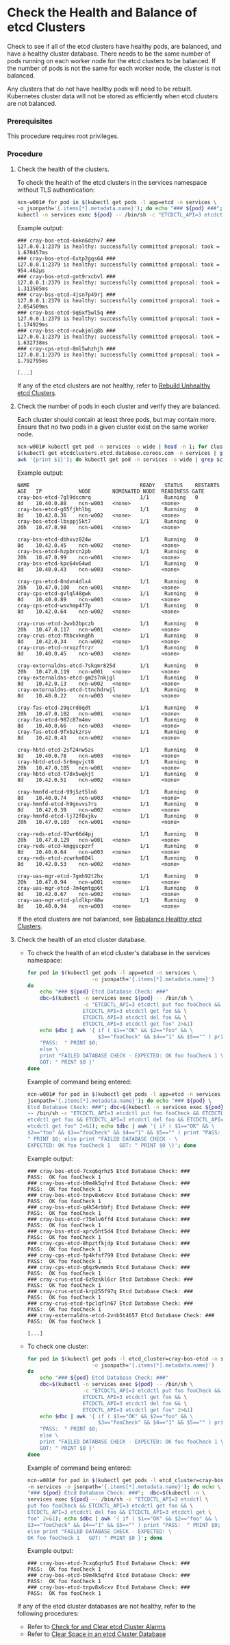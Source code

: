 # Check the Health and Balance of etcd Clusters

Check to see if all of the etcd clusters have healthy pods, are balanced, and have a healthy cluster database. There needs to be the same number of pods running on each worker node for the etcd clusters to be balanced. If the number of pods is not the same for each worker node, the cluster is not balanced.

Any clusters that do not have healthy pods will need to be rebuilt. Kubernetes cluster data will not be stored as efficiently when etcd clusters are not balanced.


### Prerequisites

This procedure requires root privileges.


### Procedure

1.  Check the health of the clusters.

    To check the health of the etcd clusters in the services namespace without TLS authentication:

    ```bash
    ncn-w001# for pod in $(kubectl get pods -l app=etcd -n services \
    -o jsonpath='{.items[*].metadata.name}'); do echo "### ${pod} ###"; \
    kubectl -n services exec ${pod} -- /bin/sh -c "ETCDCTL_API=3 etcdctl endpoint health"; done
    ```

    Example output:

    ```
    ### cray-bos-etcd-6nkn6dzhv7 ###
    127.0.0.1:2379 is healthy: successfully committed proposal: took = 1.670457ms
    ### cray-bos-etcd-6xtp2gqs64 ###
    127.0.0.1:2379 is healthy: successfully committed proposal: took = 954.462µs
    ### cray-bos-etcd-gnt9rxcbvl ###
    127.0.0.1:2379 is healthy: successfully committed proposal: took = 1.313505ms
    ### cray-bss-etcd-4jsn7p49rj ###
    127.0.0.1:2379 is healthy: successfully committed proposal: took = 2.054509ms
    ### cray-bss-etcd-9q6xf5wl5q ###
    127.0.0.1:2379 is healthy: successfully committed proposal: took = 1.174929ms
    ### cray-bss-etcd-ncwkjmlq8b ###
    127.0.0.1:2379 is healthy: successfully committed proposal: took = 1.632738ms
    ### cray-cps-etcd-8ml5whzhjh ###
    127.0.0.1:2379 is healthy: successfully committed proposal: took = 1.792795ms

    [...]
    ```

    If any of the etcd clusters are not healthy, refer to [Rebuild Unhealthy etcd Clusters](Rebuild_Unhealthy_etcd_Clusters.md).

2.  Check the number of pods in each cluster and verify they are balanced.

    Each cluster should contain at least three pods, but may contain more. Ensure that no two pods in a given cluster exist on the same worker node.

    ```bash
    ncn-w001# kubectl get pod -n services -o wide | head -n 1; for cluster in \
    $(kubectl get etcdclusters.etcd.database.coreos.com -n services | grep -v NAME | \
    awk '{print $1}'); do kubectl get pod -n services -o wide | grep $cluster; echo ""; done
    ```

    Example output:

    ```
    NAME                                    READY   STATUS    RESTARTS AGE   IP            NODE       NOMINATED NODE  READINESS GATE
    cray-bos-etcd-7gl9dccmrq                1/1     Running   0        8d    10.40.0.88    ncn-w003   <none>          <none>
    cray-bos-etcd-g65fjhhlbg                1/1     Running   0        8d    10.42.0.36    ncn-w002   <none>          <none>
    cray-bos-etcd-lbsppj5kt7                1/1     Running   0        20h   10.47.0.98    ncn-w001   <none>          <none>

    cray-bss-etcd-dbhxvz824w                1/1     Running   0        8d    10.42.0.45    ncn-w002   <none>          <none>
    cray-bss-etcd-hzpbrcn2pb                1/1     Running   0        20h   10.47.0.99    ncn-w001   <none>          <none>
    cray-bss-etcd-kpc64v64wd                1/1     Running   0        8d    10.40.0.43    ncn-w003   <none>          <none>

    cray-cps-etcd-8ndvn4dlx4                1/1     Running   0        20h   10.47.0.100   ncn-w001   <none>          <none>
    cray-cps-etcd-gvlql48gwk                1/1     Running   0        8d    10.40.0.89    ncn-w003   <none>          <none>
    cray-cps-etcd-wsvhmp4f7p                1/1     Running   0        8d    10.42.0.64    ncn-w002   <none>          <none>

    cray-crus-etcd-2wvb2bpczb               1/1     Running   0        20h   10.47.0.117   ncn-w001   <none>          <none>
    cray-crus-etcd-fhbcvknghh               1/1     Running   0        8d    10.42.0.34    ncn-w002   <none>          <none>
    cray-crus-etcd-nrxqzftrzr               1/1     Running   0        8d    10.40.0.45    ncn-w003   <none>          <none>

    cray-externaldns-etcd-7skqmr825d        1/1     Running   0        20h   10.47.0.119   ncn-w001   <none>          <none>
    cray-externaldns-etcd-gm2s7nkjgl        1/1     Running   0        8d    10.42.0.13    ncn-w002   <none>          <none>
    cray-externaldns-etcd-ttnchdrwjl        1/1     Running   0        8d    10.40.0.22    ncn-w003   <none>          <none>

    cray-fas-etcd-29qcrd8qdt                1/1     Running   0        20h   10.47.0.102   ncn-w001   <none>          <none>
    cray-fas-etcd-987c87m4mv                1/1     Running   0        8d    10.40.0.66    ncn-w003   <none>          <none>
    cray-fas-etcd-9fxbzkzrsv                1/1     Running   0        8d    10.42.0.43    ncn-w002   <none>          <none>

    cray-hbtd-etcd-2sf24nw5zs               1/1     Running   0        8d    10.40.0.78    ncn-w003   <none>          <none>
    cray-hbtd-etcd-5r6mgvjct8               1/1     Running   0        20h   10.47.0.105   ncn-w001   <none>          <none>
    cray-hbtd-etcd-t78x5wqkjt               1/1     Running   0        8d    10.42.0.51    ncn-w002   <none>          <none>

    cray-hmnfd-etcd-99j5zt5ln6              1/1     Running   0        8d    10.40.0.74    ncn-w003   <none>          <none>
    cray-hmnfd-etcd-h9gnvvs7rs              1/1     Running   0        8d    10.42.0.39    ncn-w002   <none>          <none>
    cray-hmnfd-etcd-lj72f8xjkv              1/1     Running   0        20h   10.47.0.103   ncn-w001   <none>          <none>

    cray-reds-etcd-97wr66d4pj               1/1     Running   0        20h   10.47.0.129   ncn-w001   <none>          <none>
    cray-reds-etcd-kmggscpzrf               1/1     Running   0        8d    10.40.0.64    ncn-w003   <none>          <none>
    cray-reds-etcd-zcwrhm884l               1/1     Running   0        8d    10.42.0.53    ncn-w002   <none>          <none>

    cray-uas-mgr-etcd-7gmh92t2hx            1/1     Running   0        20h   10.47.0.94    ncn-w001   <none>          <none>
    cray-uas-mgr-etcd-7m4qmtgp6t            1/1     Running   0        8d    10.42.0.67    ncn-w002   <none>          <none>
    cray-uas-mgr-etcd-pldlkpr48w            1/1     Running   0        8d    10.40.0.94    ncn-w003   <none>          <none>
    ```

    If the etcd clusters are not balanced, see [Rebalance Healthy etcd Clusters](Rebalance_Healthy_etcd_Clusters.md).

3.  Check the health of an etcd cluster database.

    -   To check the health of an etcd cluster's database in the services namespace:

        ```bash
        for pod in $(kubectl get pods -l app=etcd -n services \
                             -o jsonpath='{.items[*].metadata.name}')
        do
            echo "### ${pod} Etcd Database Check: ###"
            dbc=$(kubectl -n services exec ${pod} -- /bin/sh \
                          -c "ETCDCTL_API=3 etcdctl put foo fooCheck && \
                          ETCDCTL_API=3 etcdctl get foo && \
                          ETCDCTL_API=3 etcdctl del foo && \
                          ETCDCTL_API=3 etcdctl get foo" 2>&1)
            echo $dbc | awk '{ if ( $1=="OK" && $2=="foo" && \
                               $3=="fooCheck" && $4=="1" && $5=="" ) print \
            "PASS:  " PRINT $0;
            else \
            print "FAILED DATABASE CHECK - EXPECTED: OK foo fooCheck 1 \
            GOT: " PRINT $0 }'
        done
        ```

        Example of command being entered:

        ```bash
        ncn-w001# for pod in $(kubectl get pods -l app=etcd -n services -o \
        jsonpath='{.items[*].metadata.name}'); do echo "### ${pod} \
        Etcd Database Check: ###"; dbc=$(kubectl -n services exec ${pod} \
        -- /bin/sh -c "ETCDCTL_API=3 etcdctl put foo fooCheck && ETCDCTL_API=3 \
        etcdctl get foo && ETCDCTL_API=3 etcdctl del foo && ETCDCTL_API=3 \
        etcdctl get foo" 2>&1); echo $dbc | awk '{ if ( $1=="OK" && \
        $2=="foo" && $3=="fooCheck" && $4=="1" && $5=="" ) print "PASS:  \
        " PRINT $0; else print "FAILED DATABASE CHECK - \
        EXPECTED: OK foo fooCheck 1   GOT: " PRINT $0 \}'; done
        ```

        Example output:

        ```
        ### cray-bos-etcd-7cxq6qrhz5 Etcd Database Check: ###
        PASS:  OK foo fooCheck 1
        ### cray-bos-etcd-b9m4k5qfrd Etcd Database Check: ###
        PASS:  OK foo fooCheck 1
        ### cray-bos-etcd-tnpv8x6cxv Etcd Database Check: ###
        PASS:  OK foo fooCheck 1
        ### cray-bss-etcd-q4k54rbbfj Etcd Database Check: ###
        PASS:  OK foo fooCheck 1
        ### cray-bss-etcd-r75mlv6ffd Etcd Database Check: ###
        PASS:  OK foo fooCheck 1
        ### cray-bss-etcd-xprv5ht5d4 Etcd Database Check: ###
        PASS:  OK foo fooCheck 1
        ### cray-cps-etcd-8hpztfkjdp Etcd Database Check: ###
        PASS:  OK foo fooCheck 1
        ### cray-cps-etcd-fp4kfsf799 Etcd Database Check: ###
        PASS:  OK foo fooCheck 1
        ### cray-cps-etcd-g6gz9vmmdn Etcd Database Check: ###
        PASS:  OK foo fooCheck 1
        ### cray-crus-etcd-6z9zskl6cr Etcd Database Check: ###
        PASS:  OK foo fooCheck 1
        ### cray-crus-etcd-krp255f97q Etcd Database Check: ###
        PASS:  OK foo fooCheck 1
        ### cray-crus-etcd-tpclqfln67 Etcd Database Check: ###
        PASS:  OK foo fooCheck 1
        ### cray-externaldns-etcd-2vnb5t4657 Etcd Database Check: ###
        PASS:  OK foo fooCheck 1

        [...]
        ```

    -   To check one cluster:

        ```bash
        for pod in $(kubectl get pods -l etcd_cluster=cray-bos-etcd -n services \
                             -o jsonpath='{.items[*].metadata.name}')
        do
            echo "### ${pod} Etcd Database Check: ###"
            dbc=$(kubectl -n services exec ${pod} -- /bin/sh \
                          -c "ETCDCTL_API=3 etcdctl put foo fooCheck && \
                          ETCDCTL_API=3 etcdctl get foo && \
                          ETCDCTL_API=3 etcdctl del foo && \
                          ETCDCTL_API=3 etcdctl get foo" 2>&1)
            echo $dbc | awk '{ if ( $1=="OK" && $2=="foo" && \
                               $3=="fooCheck" && $4=="1" && $5=="" ) print \
            "PASS:  " PRINT $0;
            else \
            print "FAILED DATABASE CHECK - EXPECTED: OK foo fooCheck 1 \
            GOT: " PRINT $0 }'
        done
        ```

        Example of command being entered:

        ```bash
        ncn-w001# for pod in $(kubectl get pods -l etcd_cluster=cray-bos-etcd \
        -n services -o jsonpath='{.items[*].metadata.name}'); do echo \
        "### ${pod} Etcd Database Check: ###";  dbc=$(kubectl -n \
        services exec ${pod} -- /bin/sh -c "ETCDCTL_API=3 etcdctl \
        put foo fooCheck && ETCDCTL_API=3 etcdctl get foo && \
        ETCDCTL_API=3 etcdctl del foo && ETCDCTL_API=3 etcdctl get \
        foo" 2>&1); echo $dbc | awk '{ if ( $1=="OK" && $2=="foo" && \
        $3=="fooCheck" && $4=="1" && $5=="" ) print "PASS:  " PRINT $0; \
        else print "FAILED DATABASE CHECK - EXPECTED: \
        OK foo fooCheck 1   GOT: " PRINT $0 }'; done
        ```

        Example output:

        ```
        ### cray-bos-etcd-7cxq6qrhz5 Etcd Database Check: ###
        PASS:  OK foo fooCheck 1
        ### cray-bos-etcd-b9m4k5qfrd Etcd Database Check: ###
        PASS:  OK foo fooCheck 1
        ### cray-bos-etcd-tnpv8x6cxv Etcd Database Check: ###
        PASS:  OK foo fooCheck 1
        ```

    If any of the etcd cluster databases are not healthy, refer to the following procedures:

    - Refer to [Check for and Clear etcd Cluster Alarms](Check_for_and_Clear_etcd_Cluster_Alarms.md)
    - Refer to [Clear Space in an etcd Cluster Database](Clear_Space_in_an_etcd_Cluster_Database.md)

